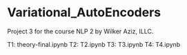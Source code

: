 # Variational_AutoEncoders
Project 3 for the course NLP 2 by Wilker Aziz, ILLC.

T1: theory-final.ipynb 
T2: T2.ipynb
T3: T3.ipynb
T4: T4.ipynb